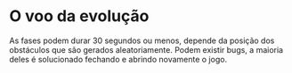 # O voo da evolução
As fases podem durar 30 segundos ou menos, depende da posição dos obstáculos que são gerados aleatoriamente.
Podem existir bugs, a maioria deles é solucionado fechando e abrindo novamente o jogo.

